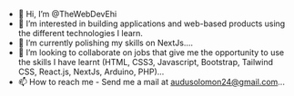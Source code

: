 - 👋 Hi, I’m @TheWebDevEhi
- 👀 I’m interested in building applications and web-based products using the different technologies I learn.
- 🌱 I’m currently polishing my skills on NextJs....
- 💞️ I’m looking to collaborate on jobs that give me the opportunity to use the skills I have learnt (HTML, CSS3, Javascript, Bootstrap, Tailwind CSS, React.js, NextJs, Arduino, PHP)...
- 📫 How to reach me - Send me a mail at audusolomon24@gmail.com...
